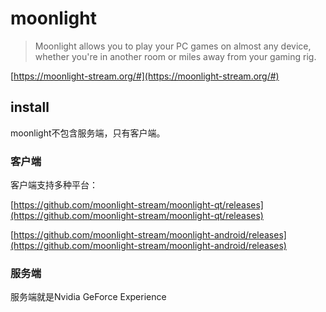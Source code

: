 # moonlight

> Moonlight allows you to play your PC games on almost any device, whether you're in another room or miles away from your gaming rig.

[https://moonlight-stream.org/#](https://moonlight-stream.org/#)

## install

moonlight不包含服务端，只有客户端。
### 客户端
客户端支持多种平台：

[https://github.com/moonlight-stream/moonlight-qt/releases](https://github.com/moonlight-stream/moonlight-qt/releases)

[https://github.com/moonlight-stream/moonlight-android/releases](https://github.com/moonlight-stream/moonlight-android/releases)

### 服务端
服务端就是Nvidia GeForce Experience

